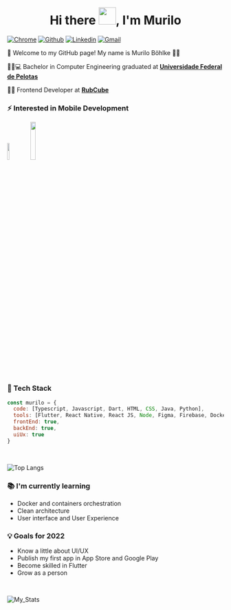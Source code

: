 

<h1 align="center">Hi there <img src="https://github.com/sudnyeshtalekar/sudnyeshtalekar/blob/master/Assets/Hi.gif" width="40px">, I'm Murilo </h1>

[![Chrome](https://img.shields.io/badge/-Personal%20Site-3423A6?style=flat&logo=Google-Chrome&logoColor=white)](https://murilobohlke.github.io)
[![Github](https://img.shields.io/badge/-Github-000?style=flat&logo=Github&logoColor=white)](https://github.com/murilobohlke)
[![Linkedin](https://img.shields.io/badge/-LinkedIn-blue?style=flat&logo=Linkedin&logoColor=white)](https://www.linkedin.com/in/murilobohlke/)
[![Gmail](https://img.shields.io/badge/-Gmail-c14438?style=flat&logo=Gmail&logoColor=white)](mailto:murilosbohlkefra@gmail.com)


:call_me_hand: Welcome to my GitHub page! My name is Murilo Böhlke :ok_man:

👨‍🎓:computer: Bachelor in Computer Engineering graduated at [**Universidade Federal de Pelotas**](https://portal.ufpel.edu.br/)

:man_technologist: Frontend Developer at [**RubCube**](https://www.rubcube.com/)

### ⚡ Interested in Mobile Development
<div>
<img width="10%" src="https://www.vectorlogo.zone/logos/flutterio/flutterio-ar21.svg">
<img width="15%" src="https://www.asapdevelopers.com/wp-content/uploads/2017/11/react-native-banner-1024x300-e1510060053599-1.png">
</div>

### 🌱 Tech Stack

```javascript
const murilo = {
  code: [Typescript, Javascript, Dart, HTML, CSS, Java, Python],
  tools: [Flutter, React Native, React JS, Node, Figma, Firebase, Docker, Git],
  frontEnd: true,
  backEnd: true,
  uiUx: true
}
```

<br>

![Top Langs](https://github-readme-stats.vercel.app/api/top-langs/?username=murilobohlke&layout=compact&theme=tokyonight)

### 📚 I'm currently learning

- Docker and containers orchestration
- Clean architecture
- User interface and User Experience

### 💡 Goals for 2022

- Know a little about UI/UX
- Publish my first app in App Store and Google Play
- Become skilled in Flutter
- Grow as a person

<br/>

![My_Stats](https://github-readme-stats.vercel.app/api?username=murilobohlke&show_icons=true&theme=tokyonight)
